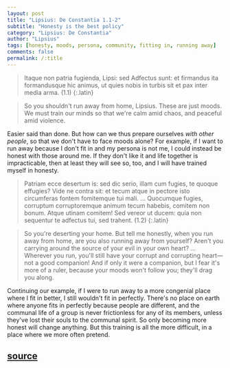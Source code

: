 ```yaml
---
layout: post
title: "Lipsius: De Constantia 1.1-2"
subtitle: "Honesty is the best policy"
category: "Lipsius: De Constantia"
author: "Lipsius"
tags: [honesty, moods, persona, community, fitting in, running away]
comments: false
permalink: /:title
---
```


> Itaque non patria fugienda, Lipsi: sed Adfectus sunt: et firmandus ita formandusque hic animus, ut quies nobis in turbis sit et pax inter media arma. (1.1)
{:.latin}

> So you shouldn't run away from home, Lipsius. These are just moods. We must train our minds so that we're calm amid chaos, and peaceful amid violence.

Easier said than done. But how can we thus prepare ourselves *with other people*, so that we don't have to face moods alone? For example, if I want to run away because I don't fit in and my persona is not me, I could instead be honest with those around me. If they don't like it and life together is impracticable, then at least they will see so, too, and I will have trained myself in honesty.

> Patriam ecce desertum is: sed dic serio, illam cum fugies, te quoque effugies? Vide ne contra sit: et tecum atque in pectore isto circumferas fontem fomitemque tui mali. ... Quocumque fugies, corruptum corruptoremque animum tecum habebis, comitem non bonum. Atque utinam comitem! Sed vereor ut ducem: quia non sequentur te adfectus tui, sed trahent. (1.2)
{:.latin}

> So you're deserting your home. But tell me honestly, when you run away from home, are you also running away from yourself? Aren't you carrying around the source of your evil in your own heart? ... Wherever you run, you'll still have your corrupt and corrupting heart—not a good companion! And if only it were a companion, but I fear it's more of a ruler, because your moods won't follow you; they'll drag you along.

Continuing our example, if I were to run away to a more congenial place where I fit in better, I still wouldn't fit in perfectly. There's no place on earth where anyone fits in perfectly because people are different, and the communal life of a group is never frictionless for any of its members, unless they've lost their souls to the communal spirit. So only becoming more honest will change anything. But this training is all the more difficult, in a place where we more often pretend.

<h2 class="post-source"><a href="https://books.google.com/books?id=ZmpSAAAAcAAJ&pg=PA2"><i class="fas fa-book" aria-hidden="true"></i> source</a></h2>